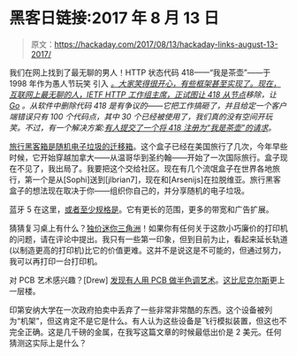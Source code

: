 # 黑客日链接:2017 年 8 月 13 日

> 原文：<https://hackaday.com/2017/08/13/hackaday-links-august-13-2017/>

我们在网上找到了最无聊的男人！HTTP 状态代码 418——“我是茶壶”——于 1998 年作为愚人节玩笑 引入 *[。大家笑得很开心，有些框架甚至实现了。现在，互联网上最无聊的人，IETF HTTP 工作组主席，正试图让 418 从](https://www.ietf.org/rfc/rfc2324.txt)[节点](https://github.com/nodejs/node/issues/14644)移除，让 [Go](https://github.com/golang/go/issues/21326) 。从软件中删除代码 418 是有争议的——它把工作搞砸了，并且给定一个客户端错误只有 100 个代码点，其中 30 个已经被使用了，我们真的没有空间开玩笑。不过，有一个解决方案:[有人提交了一个将 418 注册为“我是茶壶”的请求](https://github.com/nodejs/node/issues/14644#issuecomment-321726573)。*

[旅行黑客箱是随机电子垃圾的迁移箱](https://hackaday.io/project/7373-travelling-hacker-box)。这个盒子已经在美国旅行了几次，今年早些时候，它开始穿越加拿大——从温哥华到圣约翰——开始了一次国际旅行。盒子现在不见了，我出局了。我要把这个交给社区。现在有几个流氓盒子在世界各地旅行，第一个是从[Sophi]送到[jlbrian7]，现在和[Arsenijs]在拉脱维亚。旅行黑客盒子的想法现在取决于你——组织你自己的，并分享随机的电子垃圾。

蓝牙 5 在这里，[或者至少规格是](https://www.nordicsemi.com/eng/Products/Bluetooth-5)。它有更长的范围，更多的带宽和广告扩展。

猜猜复习桌上有什么？[独价迷你三角洲](https://mpminidelta.monoprice.com/)！如果你有任何关于这款小巧廉价的打印机的问题，请在评论中提出。我只有一些第一印象，但到目前为止，看起来延长轨道(以制造更高的打印机)比它的价值更难。这并不是说这是不可能的，但通过努力，我可以再打印一台打印机。

对 PCB 艺术感兴趣？[Drew] [发现有人用 PCB 做半色调艺术](https://twitter.com/pdp7/status/895182884977483777)。[这比尼克尔斯](http://hackaday.com/2017/03/22/making-more-of-me-money/)更上一层楼。

印第安纳大学在一次政府拍卖中丢弃了一些非常非常酷的东西。这个设备被列为“机架”，但这肯定不是它是什么。有人认为这些设备是飞行模拟装置，但这也不完全正确。这是几千磅的金属，在我写这篇文章的时候最低出价是 2 美元。任何猜测这实际上是什么？